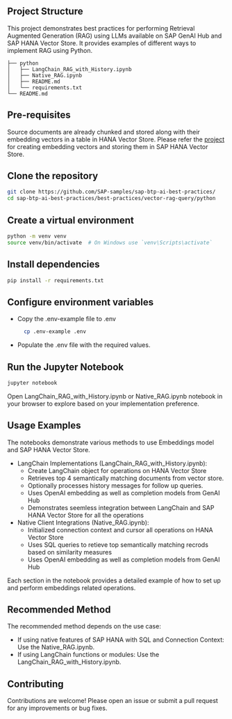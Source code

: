 ## Project Structure
This project demonstrates best practices for performing Retrieval Augmented Generation (RAG) using LLMs available on SAP GenAI Hub and SAP HANA Vector Store. It provides examples of different ways to implement RAG using Python.

```
├── python
│   ├── LangChain_RAG_with_History.ipynb
│   ├── Native_RAG.ipynb
│   ├── README.md
│   └── requirements.txt
└── README.md
```

## Pre-requisites
Source documents are already chunked and stored along with their embedding vectors in a table in HANA Vector Store. Please refer the [project](https://github.com/BhagabatP/sap-btp-ai-best-practices/tree/main/best-practices/vector-rag-embedding) for creating embedding vectors and storing them in SAP HANA Vector Store.

## Clone the repository
``` sh
git clone https://github.com/SAP-samples/sap-btp-ai-best-practices/
cd sap-btp-ai-best-practices/best-practices/vector-rag-query/python
```

## Create a virtual environment
``` sh
python -m venv venv
source venv/bin/activate  # On Windows use `venv\Scripts\activate`
```

## Install dependencies
``` sh
pip install -r requirements.txt
```

## Configure environment variables
* Copy the .env-example file to .env
  ``` sh
    cp .env-example .env
  ```
* Populate the .env file with the required values.

## Run the Jupyter Notebook
``` sh
jupyter notebook
```

Open LangChain_RAG_with_History.ipynb or Native_RAG.ipynb notebook in your browser to explore based on your implementation preference.

## Usage Examples
The notebooks demonstrate various methods to use Embeddings model and SAP HANA Vector Store.

* LangChain Implementations (LangChain_RAG_with_History.ipynb):
  * Create LangChain object for operations on HANA Vector Store
  * Retrieves top 4 semantically matching documents from vector store.
  * Optionally processes history messages for follow up queries.
  * Uses OpenAI embedding as well as completion models from GenAI Hub
  * Demonstrates seemless integration between LangChain and SAP HANA Vector Store for all the operations
* Native Client Integrations (Native_RAG.ipynb):
  * Initialized connection context and cursor all operations on HANA Vector Store
  * Uses SQL queries to retieve top semantically matching recrods based on similarity measures
  * Uses OpenAI embedding as well as completion models from GenAI Hub

Each section in the notebook provides a detailed example of how to set up and perform embeddings related operations.

## Recommended Method
The recommended method depends on the use case:

* If using native features of SAP HANA with SQL and Connection Context: Use the Native_RAG.ipynb.
* If using LangChain functions or modules: Use the LangChain_RAG_with_History.ipynb.


## Contributing
Contributions are welcome! Please open an issue or submit a pull request for any improvements or bug fixes.